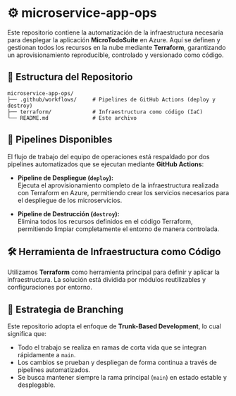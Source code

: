 # ⚙️ microservice-app-ops

Este repositorio contiene la automatización de la infraestructura necesaria para desplegar la aplicación **MicroTodoSuite** en Azure. Aquí se definen y gestionan todos los recursos en la nube mediante **Terraform**, garantizando un aprovisionamiento reproducible, controlado y versionado como código.

## 📁 Estructura del Repositorio

```
microservice-app-ops/
├── .github/workflows/     # Pipelines de GitHub Actions (deploy y destroy)
├── terraform/             # Infraestructura como código (IaC)
└── README.md              # Este archivo
```

## 🚀 Pipelines Disponibles

El flujo de trabajo del equipo de operaciones está respaldado por dos pipelines automatizados que se ejecutan mediante **GitHub Actions**:

- **Pipeline de Despliegue (`deploy`):**  
  Ejecuta el aprovisionamiento completo de la infraestructura realizada con Terraform en Azure, permitiendo crear los servicios necesarios para el despliegue de los microservicios.

- **Pipeline de Destrucción (`destroy`):**  
  Elimina todos los recursos definidos en el código Terraform, permitiendo limpiar completamente el entorno de manera controlada.

## 🛠️ Herramienta de Infraestructura como Código

Utilizamos **Terraform** como herramienta principal para definir y aplicar la infraestructura. La solución está dividida por módulos reutilizables y configuraciones por entorno.

## 🌱 Estrategia de Branching

Este repositorio adopta el enfoque de **Trunk-Based Development**, lo cual significa que:

- Todo el trabajo se realiza en ramas de corta vida que se integran rápidamente a `main`.
- Los cambios se prueban y despliegan de forma continua a través de pipelines automatizados.
- Se busca mantener siempre la rama principal (`main`) en estado estable y desplegable.

